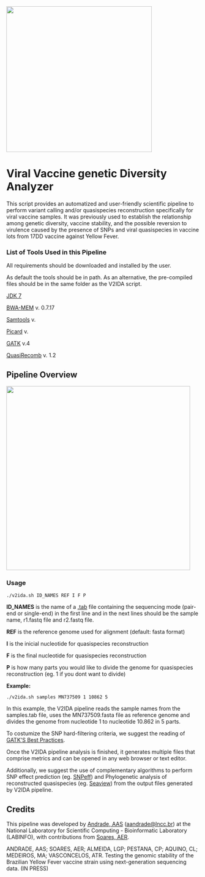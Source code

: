 <img src="https://user-images.githubusercontent.com/57667417/84274517-599f7f80-ab06-11ea-9ee3-b82e6aa88d75.jpg" width="380">

# Viral Vaccine genetic Diversity Analyzer 

This script provides an automatized and user-friendly scientific pipeline to perform variant calling and/or quasispecies reconstruction specifically for viral vaccine samples. It was previously used to establish the relationship among genetic diversity, vaccine stability, and the possible reversion to virulence caused by the presence of SNPs and viral quasispecies in vaccine lots from 17DD vaccine against Yellow Fever.

### List of Tools Used in this Pipeline

All requirements should be downloaded and installed by the user. 

As default the tools should be in path. As an alternative, the pre-compiled files should be in the same folder as the V2IDA script.

[JDK 7](http://jdk7.java.net/)

[BWA-MEM](https://github.com/lh3/bwa) v. 0.7.17

[Samtools](https://github.com/samtools/samtools) v. 

[Picard](https://github.com/broadinstitute/picard) v. 

[GATK](https://github.com/broadinstitute/gatk) v.4

[QuasiRecomb](https://github.com/cbg-ethz/QuasiRecomb) v. 1.2

## Pipeline Overview

<img src="https://user-images.githubusercontent.com/57667417/84274511-573d2580-ab06-11ea-9959-ed25f8a5fea2.jpg" width="480">

### Usage
```
./v2ida.sh ID_NAMES REF I F P
```
**ID_NAMES** is the name of a [.tab](https://github.com/aandradebio/V2IDA/blob/master/samples.tab) file containing the sequencing mode (pair-end or single-end) in the first line and in the next lines should be the sample name, r1.fastq file and r2.fastq file. 

**REF** is the reference genome used for alignment (default: fasta format)

**I** is the inicial nucleotide for quasispecies reconstruction

**F** is the final nucleotide for quasispecies reconstruction

**P** is how many parts you would like to divide the genome for quasispecies reconstruction (eg. 1 if you dont want to divide)

**Example:** 
```
./v2ida.sh samples MN737509 1 10862 5
```
In this example, the V2IDA pipeline reads the sample names from the samples.tab file, uses the MN737509.fasta file as reference genome and divides the genome from nucleotide 1 to nucleotide 10.862 in 5 parts. 

To costumize the SNP hard-filtering criteria, we suggest the reading of [GATK'S Best Practices](https://gatk.broadinstitute.org/hc/en-us/sections/360007226651-Best-Practices-Workflows). 

Once the V2IDA pipeline analysis is finished, it generates multiple files that comprise metrics and can be opened in any web browser or text editor.

Additionally, we suggest the use of complementary algorithms to perform SNP effect prediction (eg. [SNPeff](https://github.com/pcingola/SnpEff)) and Phylogenetic analysis of reconstructed quasispecies (eg. [Seaview](http://doua.prabi.fr/software/seaview)) from the output files generated by V2IDA pipeline. 


## Credits

This pipeline was developed by [Andrade, AAS](https://github.com/aandradebio) (aandrade@lncc.br) at the National Laboratory for Scientific Computing - Bioinformatic Laboratory (LABINFO), with contributions from [Soares, AER](https://github.com/aersoares81).

ANDRADE, AAS; SOARES, AER; ALMEIDA, LGP; PESTANA, CP; AQUINO, CL; MEDEIROS, MA; VASCONCELOS, ATR. Testing the genomic stability of the Brazilian Yellow Fever vaccine strain using next-generation sequencing data. (IN PRESS)


 


